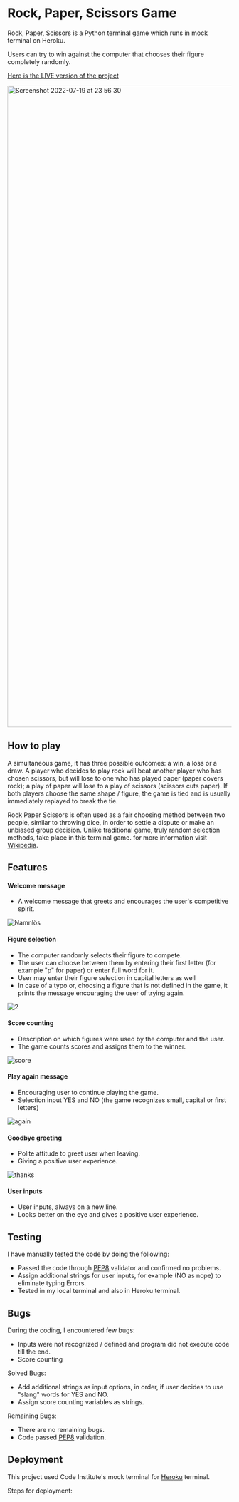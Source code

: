 # Rock, Paper, Scissors Game

Rock, Paper, Scissors is a Python terminal game which runs in mock terminal on Heroku.

Users can try to win against the computer that chooses their figure completely randomly.

[Here is the LIVE version of the project](https://rock-paper-scissors-pyame.herokuapp.com/)

<img width="1440" alt="Screenshot 2022-07-19 at 23 56 30" src="https://user-images.githubusercontent.com/103571907/179942336-833ba99b-9fdc-4cb0-a05a-a5d8c9d73dc1.png">

## How to play

A simultaneous game, it has three possible outcomes: a win, a loss or a draw. A player who decides to play rock will beat another player who has chosen scissors, but will lose to one who has played paper (paper covers rock); a play of paper will lose to a play of scissors (scissors cuts paper). If both players choose the same shape / figure, the game is tied and is usually immediately replayed to break the tie. 

Rock Paper Scissors is often used as a fair choosing method between two people, similar to throwing dice, in order to settle a dispute or make an unbiased group decision. Unlike traditional game, truly random selection methods, take place in this terminal game. for more information visit [Wikipedia](https://en.wikipedia.org/wiki/Rock_paper_scissors).

## Features 

#### Welcome message
- A welcome message that greets and encourages the user's competitive spirit.

![Namnlös](https://user-images.githubusercontent.com/103571907/179949828-b2150d4d-b252-4c75-aa17-b602985325c9.png)

#### Figure selection 
- The computer randomly selects their figure to compete.
- The user can choose between them by entering their first letter (for example "p" for paper) or enter full word for it.
- User may enter their figure selection in capital letters as well 
- In case of a typo or, choosing a figure that is not defined in the game, it prints the message encouraging the user of trying again. 

![2](https://user-images.githubusercontent.com/103571907/179949792-4fc85f01-9e2a-4f17-a392-e3e6c025b3ec.png)

#### Score counting 
- Description on which figures were used by the computer and the user.
- The game counts scores and assigns them to the winner.

 ![score](https://user-images.githubusercontent.com/103571907/179950613-b2f19425-6ed4-4fde-8dce-4797fe456480.png)
 
 #### Play again message
 - Encouraging user to continue playing the game.
 - Selection input YES and NO (the game recognizes small, capital or first letters) 
 
![again](https://user-images.githubusercontent.com/103571907/179951473-f49f5ba9-c030-4399-a35b-c1cc1967eb5e.png)

#### Goodbye greeting 
- Polite attitude to greet user when leaving.
- Giving a positive user experience.

![thanks](https://user-images.githubusercontent.com/103571907/179952047-d0e83d41-a966-4091-8923-e34f158550c8.png)

#### User inputs
- User inputs, always on a new line.
- Looks better on the eye and gives a positive user experience.

## Testing 

I have manually tested the code by doing the following:

- Passed the code through [PEP8](http://pep8online.com/) validator and confirmed no problems.
- Assign additional strings for user inputs, for example (NO as nope) to eliminate typing Errors.
- Tested in my local terminal and also in Heroku terminal.

## Bugs 

During the coding, I encountered few bugs:

- Inputs were not recognized / defined and program did not execute code till the end.
- Score counting 

Solved Bugs:
- Add additional strings as input options, in order, if user decides to use "slang" words for YES and NO.
- Assign score counting variables as strings.

Remaining Bugs:
- There are no remaining bugs.
- Code passed [PEP8](http://pep8online.com/) validation.

## Deployment

This project used Code Institute's mock terminal for [Heroku](https://www.heroku.com/home) terminal.

Steps for deployment:


